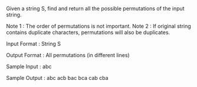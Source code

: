Given a string S, find and return all the possible permutations of the input string.

Note 1 : The order of permutations is not important.
Note 2 : If original string contains duplicate characters, permutations will also be duplicates.

Input Format :
String S

Output Format :
All permutations (in different lines)

Sample Input :
abc

Sample Output :
abc
acb
bac
bca
cab
cba
